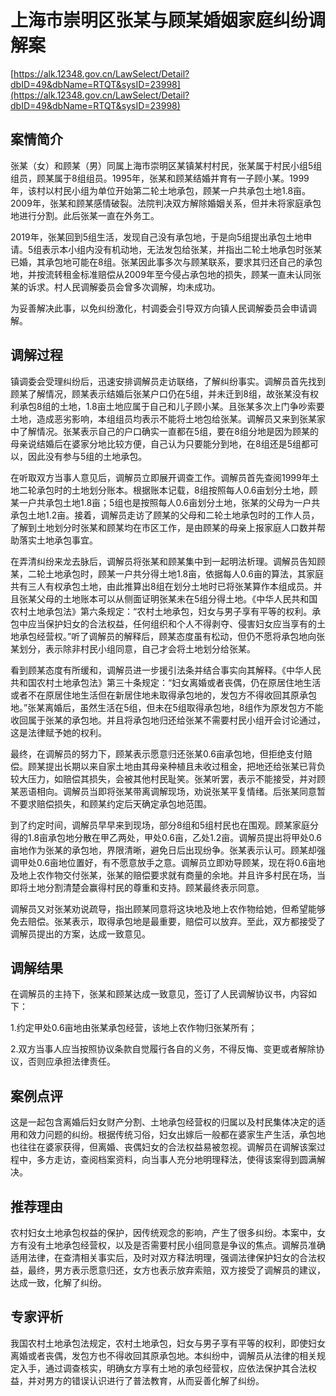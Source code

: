 # 上海市崇明区张某与顾某婚姻家庭纠纷调解案 

[https://alk.12348.gov.cn/LawSelect/Detail?dbID=49&dbName=RTQT&sysID=23998](https://alk.12348.gov.cn/LawSelect/Detail?dbID=49&dbName=RTQT&sysID=23998) 


## 案情简介 

张某（女）和顾某（男）同属上海市崇明区某镇某村村民，张某属于村民小组5组组员，顾某属于8组组员。1995年，张某和顾某结婚并育有一子顾小某。1999年，该村以村民小组为单位开始第二轮土地承包，顾某一户共承包土地1.8亩。2009年，张某和顾某感情破裂。法院判决双方解除婚姻关系，但并未将家庭承包地进行分割。此后张某一直在外务工。 
 
2019年，张某回到5组生活，发现自己没有承包地，于是向5组提出承包土地申请。5组表示本小组内没有机动地，无法发包给张某，并指出二轮土地承包时张某已婚，其承包地可能在8组。张某因此事多次与顾某联系，要求其归还自己的承包地，并按流转租金标准赔偿从2009年至今侵占承包地的损失，顾某一直未认同张某的诉求。村人民调解委员会曾多次调解，均未成功。 
 
为妥善解决此事，以免纠纷激化，村调委会引导双方向镇人民调解委员会申请调解。 

## 调解过程 

镇调委会受理纠纷后，迅速安排调解员走访联络，了解纠纷事实。调解员首先找到顾某了解情况，顾某表示结婚后张某户口仍在5组，并未迁到8组，故张某没有权利承包8组的土地，1.8亩土地应属于自己和儿子顾小某。且张某多次上门争吵索要土地，造成恶劣影响，本组组员均表示不能将土地包给张某。调解员又来到张某家中了解情况。张某表示自己的户口确实一直都在5组，要在8组分地是因为顾某的母亲说结婚后在婆家分地比较方便，自己认为只要能分到地，在8组还是5组都可以，因此没有参与5组的土地承包。 
 
在听取双方当事人意见后，调解员立即展开调查工作。调解员首先查阅1999年土地二轮承包时的土地划分账本。根据账本记载，8组按照每人0.6亩划分土地，顾某一户共承包土地1.8亩；5组也是按照每人0.6亩划分土地，张某的父母为一户共承包土地1.2亩。接着，调解员走访了顾某的父母和二轮土地承包时的工作人员，了解到土地划分时张某和顾某均在市区工作，是由顾某的母亲上报家庭人口数并帮助落实土地承包事宜。 
 
在弄清纠纷来龙去脉后，调解员将张某和顾某集中到一起明法析理。调解员告知顾某，二轮土地承包时，顾某一户共分得土地1.8亩，依据每人0.6亩的算法，其家庭共有三人有权承包土地，由此推算出8组在划分土地时已将张某算作本组成员。并且张某父母的土地账本可以从侧面证明张某未在5组分得土地。《中华人民共和国农村土地承包法》第六条规定：“农村土地承包，妇女与男子享有平等的权利。承包中应当保护妇女的合法权益，任何组织和个人不得剥夺、侵害妇女应当享有的土地承包经营权。”听了调解员的解释后，顾某态度虽有松动，但仍不愿将承包地向张某划分，表示除非村民小组同意，自己才会将土地划分给张某。 
 
看到顾某态度有所缓和，调解员进一步援引法条并结合事实向其解释。《中华人民共和国农村土地承包法》第三十条规定：“妇女离婚或者丧偶，仍在原居住地生活或者不在原居住地生活但在新居住地未取得承包地的，发包方不得收回其原承包地。”张某离婚后，虽然生活在5组，但未在5组取得承包地，8组作为原发包方不能收回属于张某的承包地。并且将承包地归还给张某不需要村民小组开会讨论通过，这是法律赋予她的权利。 
 
最终，在调解员的努力下，顾某表示愿意归还张某0.6亩承包地，但拒绝支付赔偿。顾某提出长期以来自家土地由其母亲种植且未收过租金，把地还给张某已背负较大压力，如赔偿其损失，会被其他村民耻笑。张某听罢，表示不能接受，并对顾某恶语相向。调解员当即将张某带离调解现场，劝说张某平复情绪。后张某同意暂不要求赔偿损失，和顾某约定后天确定承包地范围。 
 
到了约定时间，调解员早早来到现场，部分8组和5组村民也在围观。顾某家庭分得的1.8亩承包地分散在甲乙两处，甲处0.6亩，乙处1.2亩。调解员提出将甲处0.6亩地作为张某的承包地，界限清晰，避免日后出现纷争。张某表示认可。顾某却强调甲处0.6亩地位置好，有不愿意放手之意。调解员立即劝导顾某，现在将0.6亩地及地上农作物交付张某，张某的赔偿要求就有商量的余地。并且许多村民在场，当即将土地分割清楚会赢得村民的尊重和支持。顾某最终表示同意。 
 
调解员又对张某劝说疏导，指出顾某同意将这块地及地上农作物给她，但希望能够免去赔偿。张某表示，取得承包地是最重要，赔偿可以放弃。至此，双方都接受了调解员提出的方案，达成一致意见。 

## 调解结果 

 
 
 
在调解员的主持下，张某和顾某达成一致意见，签订了人民调解协议书，内容如下： 
 
1.约定甲处0.6亩地由张某承包经营，该地上农作物归张某所有； 
 
2.双方当事人应当按照协议条款自觉履行各自的义务，不得反悔、变更或者解除协议，否则应承担法律责任。 
 
 
 

## 案例点评 

这是一起包含离婚后妇女财产分割、土地承包经营权的归属以及村民集体决定的适用和效力问题的纠纷。根据传统习俗，妇女出嫁后一般都在婆家生产生活，承包地也往往在婆家获得，但离婚、丧偶妇女的合法权益易被忽视。调解员在调解该案过程中，多方走访，查阅档案资料，向当事人充分地明理释法，使得该案得到圆满解决。 

## 推荐理由 

农村妇女土地承包权益的保护，因传统观念的影响，产生了很多纠纷。本案中，女方有没有土地承包经营权，以及是否需要村民小组同意是争议的焦点。调解员准确适用法律，在查清相关事实后，及时对双方释法明理，强调法律保护妇女的合法权益，最终，男方表示愿意归还，女方也表示放弃索赔，双方接受了调解员的建议，达成一致，化解了纠纷。 

## 专家评析 

我国农村土地承包法规定，农村土地承包，妇女与男子享有平等的权利，即使妇女离婚或者丧偶，发包方也不得收回其原承包地。本纠纷中，调解员从法律的相关规定入手，通过调查核实，明确女方享有土地的承包经营权，应依法保护其合法权益，并对男方的错误认识进行了普法教育，从而妥善化解了纠纷。 
